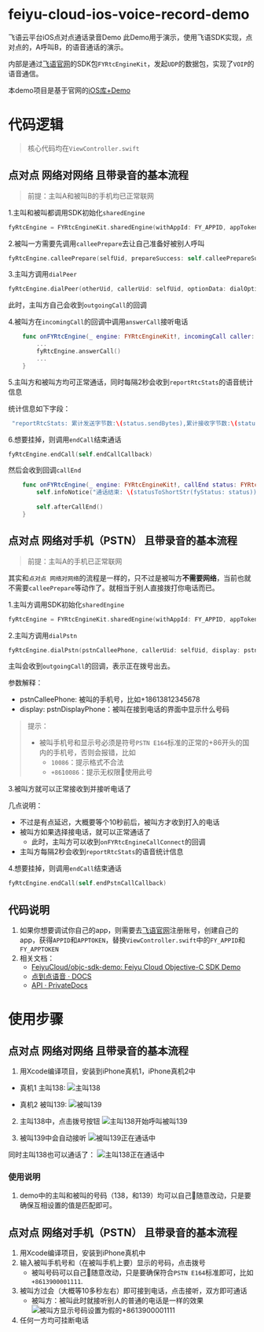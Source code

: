 # feiyu-cloud-ios-voice-record-demo
飞语云平台iOS点对点通话录音Demo
此Demo用于演示，使用飞语SDK实现，点对点的，A呼叫B，的语音通话的演示。

内部是通过[飞语官网](https://www.feiyucloud.com)的SDK包`FYRtcEngineKit`，发起`UDP`的数据包，实现了`VOIP`的语音通信。

本demo项目是基于官网的[iOS库+Demo](http://cdn.feiyucloud.com/objective-c-3.0.0.zip)




# 代码逻辑
> 核心代码均在`ViewController.swift`

## 点对点 网络对网络 且带录音的基本流程
> 前提：主叫A和被叫B的手机均已正常联网

1.主叫和被叫都调用SDK初始化`sharedEngine`
```swift
fyRtcEngine = FYRtcEngineKit.sharedEngine(withAppId: FY_APPID, appToken: FY_APPTOKEN, delegate: self)
```
2.被叫一方需要先调用`calleePrepare`去让自己准备好被别人呼叫
```swift
fyRtcEngine.calleePrepare(selfUid, prepareSuccess: self.calleePrepareSuccess)
```

3.主叫方调用`dialPeer`
```swift
fyRtcEngine.dialPeer(otherUid, callerUid: selfUid, optionData: dialOption)
```

此时，主叫方自己会收到`outgoingCall`的回调

4.被叫方在`incomingCall`的回调中调用`answerCall`接听电话
```swift
    func onFYRtcEngine(_ engine: FYRtcEngineKit!, incomingCall caller: String!) {
        ...
        fyRtcEngine.answerCall()
        ...
    }
```

5.主叫方和被叫方均可正常通话，同时每隔2秒会收到`reportRtcStats`的语音统计信息

统计信息如下字段：
```swift
 "reportRtcStats: 累计发送字节数:\(status.sendBytes),累计接收字节数:\(status.recvBytes),下行带宽:\(status.downBandwidth),上行带宽:\(status.upBandwidth),发送丢包率:\(status.sendLossRate),接受丢包率:\(status.recvLossRate)"
```

6.想要挂掉，则调用`endCall`结束通话
```swift
fyRtcEngine.endCall(self.endCallCallback)
```

然后会收到回调`callEnd`
```swift
    func onFYRtcEngine(_ engine: FYRtcEngineKit!, callEnd status: FYRtcEngineStatus!) {
        self.infoNotice("通话结束: \(statusToShortStr(fyStatus: status))")
        
        self.afterCallEnd()
    }
```

## 点对点 网络对手机（PSTN） 且带录音的基本流程
> 前提：主叫A的手机已正常联网

其实和`点对点 网络对网络`的流程是一样的，只不过是被叫方**不需要网络**，当前也就不需要`calleePrepare`等动作了。就相当于别人直接拨打你电话而已。

1.主叫方调用SDK初始化`sharedEngine`
```swift
fyRtcEngine = FYRtcEngineKit.sharedEngine(withAppId: FY_APPID, appToken: FY_APPTOKEN, delegate: self)
```

2.主叫方调用`dialPstn`
```swift
fyRtcEngine.dialPstn(pstnCalleePhone, callerUid: selfUid, display: pstnDisplayPhone, optionData: dialPstnOption)
```

主叫会收到`outgoingCall`的回调，表示正在拨号出去。

参数解释：
- pstnCalleePhone: 被叫的手机号，比如+18613812345678
- display: pstnDisplayPhone：被叫在接到电话的界面中显示什么号码

> 提示：
> - 被叫手机号和显示号必须是符号`PSTN E164`标准的正常的+86开头的国内的手机号，否则会报错，比如
>    - `10086`：提示格式不合法
>    - `+8610086`：提示无权限使用此号

3.被叫方就可以正常接收到并接听电话了

几点说明：
- 不过是有点延迟，大概要等个10秒前后，被叫方才收到打入的电话
- 被叫方如果选择接电话，就可以正常通话了
    - 此时，主叫方可以收到`onFYRtcEngineCallConnect`的回调
- 主叫方每隔2秒会收到`reportRtcStats`的语音统计信息

4.想要挂掉，则调用`endCall`结束通话
```swift
fyRtcEngine.endCall(self.endPstnCallCallback)
```

## 代码说明
1. 如果你想要调试你自己的app，则需要去[飞语官网](https://www.feiyucloud.com)注册账号，创建自己的app，获得`APPID`和`APPTOKEN`，替换`ViewController.swift`中的`FY_APPID`和`FY_APPTOKEN`
2. 相关文档：
    - [FeiyuCloud/objc-sdk-demo: Feiyu Cloud Objective-C SDK Demo](https://github.com/FeiyuCloud/objc-sdk-demo)
    - [点到点语音 · DOCS](https://feiyucloud.gitbooks.io/docs/content/test/dian-dao-dian-yu-yin.html#点到点语音相关delegate-方法fyrtcenginekitdelegate)
    - [API · PrivateDocs](https://feiyucloud.gitbooks.io/privatedocs/content/tong-xin-api-objective-c/api.html)


# 使用步骤
## 点对点 网络对网络 且带录音的基本流程

1. 用Xcode编译项目，安装到iPhone真机1，iPhone真机2中

- 真机1 主叫138:
![主叫138](./img/caller_138.jpg)

- 真机2 被叫139:
![被叫139](./img/callee_139.png)

2. 主叫138中，点击拨号按钮
![主叫138开始呼叫被叫139](./img/caller_call_out.jpg)

3. 被叫139中会自动接听
![被叫139正在通话中](./img/calling_callee.png)

同时主叫138也可以通话了：
![主叫138正在通话中](./img/calling_caller.jpg)

### 使用说明
1. demo中的主叫和被叫的号码（138，和139）均可以自己随意改动，只是要确保互相设置的值是匹配即可。

## 点对点 网络对手机（PSTN） 且带录音的基本流程
1. 用Xcode编译项目，安装到iPhone真机中
2. 输入被叫手机号和（在被叫手机上要）显示的号码，点击拨号
    - 被叫号码可以自己随意改动，只是要确保符合`PSTN E164`标准即可，比如`+8613900001111`.
3. 被叫方过会（大概等10多秒左右）即可接到电话，点击接听，双方即可通话
    - 被叫方：被叫此时就接听别人的普通的电话是一样的效果
![被叫方显示号码设置为假的`+8613900001111`](./img/callee_display_8613900001111.png)
4. 任何一方均可挂断电话
